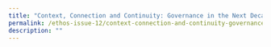 ```yaml
---
title: "Context, Connection and Continuity: Governance in the Next Decade"
permalink: /ethos-issue-12/context-connection-and-continuity-governance-in-the-next-decade/
description: ""
---
```

